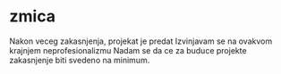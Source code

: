 # zmica
Nakon veceg zakasnjenja, projekat je predat
Izvinjavam se na ovakvom krajnjem neprofesionalizmu
Nadam se da ce za buduce projekte zakasnjenje biti svedeno na minimum.
